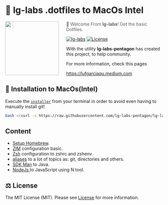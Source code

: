# 🦾 lg-labs .dotfiles to MacOs Intel

<img src="https://pbs.twimg.com/profile_images/1410772782238081029/VO3SPTNV_400x400.jpg" align="left" width="172px" height="172px"/>
<img align="left" width="0" height="172px" hspace="10"/>

> 👋  Welcome From **lg-labs**! Get the basic Dotfiles.

[![lg-labs](https://img.shields.io/badge/lg--labs-.dotfiles-green?style=flat-square)](https://lg-labs.medium.com)
[![License](https://img.shields.io/github/license/lg-labs-pentagon/lg-labs-dotfiles?style=flat-square)](LICENSE)

With the utility **lg-labs-pentagon** has created this project, to help community.

For more information, check this pages 

https://lufgarciaqu.medium.com


## 🚀 Installation to MacOs(Intel)

Execute the [`installer`](installer) from your terminal in order to avoid even having to manually install git!

```bash
bash <(curl -s https://raw.githubusercontent.com/lg-labs-pentagon/lg-labs-dotfiles/mac-intel/installer)
```

## Content

* [Setup Homebrew](shell/brew/setup_homebrew.zsh).
* [ZIM](shell/zim/zimrc) configuration basic.
* [Zsh](shell/zsh/setup_zsh.zsh) configuration to zshrc and zshenv
* [aliases](shell/aliases.sh) to a lot of topics as: git, directories and others.
* [SDK Man](langs/java/setup_sdkman.zsh) to Java.
* [NodeJs ](langs/js/setup_node.zsh) to JavaScript using N tool. 


## ⚖️ License

The MIT License (MIT). Please see [License](LICENSE) for more information.
